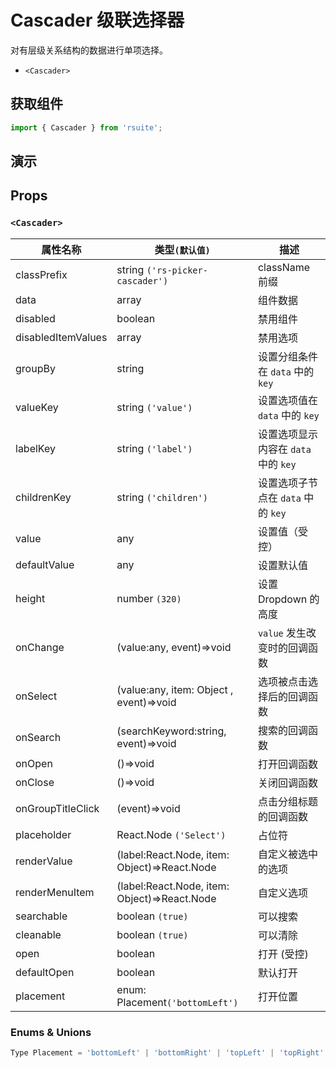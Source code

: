 # Cascader 级联选择器 

对有层级关系结构的数据进行单项选择。

* `<Cascader>`

## 获取组件

```js
import { Cascader } from 'rsuite';
```

## 演示

<!--{demo}-->

## Props

### `<Cascader>`

| 属性名称           | 类型`(默认值)`                               | 描述                                 |
| ------------------ | -------------------------------------------- | ------------------------------------ |
| classPrefix        | string `('rs-picker-cascader')`              | className 前缀                       |
| data               | array                                        | 组件数据                             |
| disabled           | boolean                                      | 禁用组件                             |
| disabledItemValues | array                                        | 禁用选项                             |
| groupBy            | string                                       | 设置分组条件在 `data` 中的 `key`     |
| valueKey           | string `('value')`                           | 设置选项值在 `data` 中的 `key`       |
| labelKey           | string `('label')`                           | 设置选项显示内容在 `data` 中的 `key` |
| childrenKey        | string `('children')`                        | 设置选项子节点在 `data` 中的 `key`   |
| value              | any                                          | 设置值（受控）                       |
| defaultValue       | any                                          | 设置默认值                           |
| height             | number `(320)`                               | 设置 Dropdown 的高度                 |
| onChange           | (value:any, event)=>void                     | `value` 发生改变时的回调函数         |
| onSelect           | (value:any, item: Object , event)=>void      | 选项被点击选择后的回调函数           |
| onSearch           | (searchKeyword:string, event)=>void          | 搜索的回调函数                       |
| onOpen             | ()=>void                                     | 打开回调函数                         |
| onClose            | ()=>void                                     | 关闭回调函数                         |
| onGroupTitleClick  | (event)=>void                                | 点击分组标题的回调函数               |
| placeholder        | React.Node `('Select')`                      | 占位符                               |
| renderValue        | (label:React.Node, item: Object)=>React.Node | 自定义被选中的选项                   |
| renderMenuItem     | (label:React.Node, item: Object)=>React.Node | 自定义选项                           |
| searchable         | boolean `(true)`                             | 可以搜索                             |
| cleanable          | boolean `(true)`                             | 可以清除                             |
| open               | boolean                                      | 打开 (受控)                          |
| defaultOpen        | boolean                                      | 默认打开                             |
| placement          | enum: Placement`('bottomLeft')`              | 打开位置                             |

### Enums & Unions

```js
Type Placement = 'bottomLeft' | 'bottomRight' | 'topLeft' | 'topRight' | 'leftTop' | 'rightTop' | 'leftBottom' | 'rightBottom';
```
